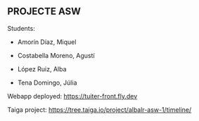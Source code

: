 ## PROJECTE ASW

Students:

* Amorín Díaz, Miquel

* Costabella Moreno, Agustí
  
* López Ruiz, Alba

* Tena Domingo, Júlia


Webapp deployed: <https://tuiter-front.fly.dev>

Taiga project: <https://tree.taiga.io/project/albalr-asw-1/timeline/>
